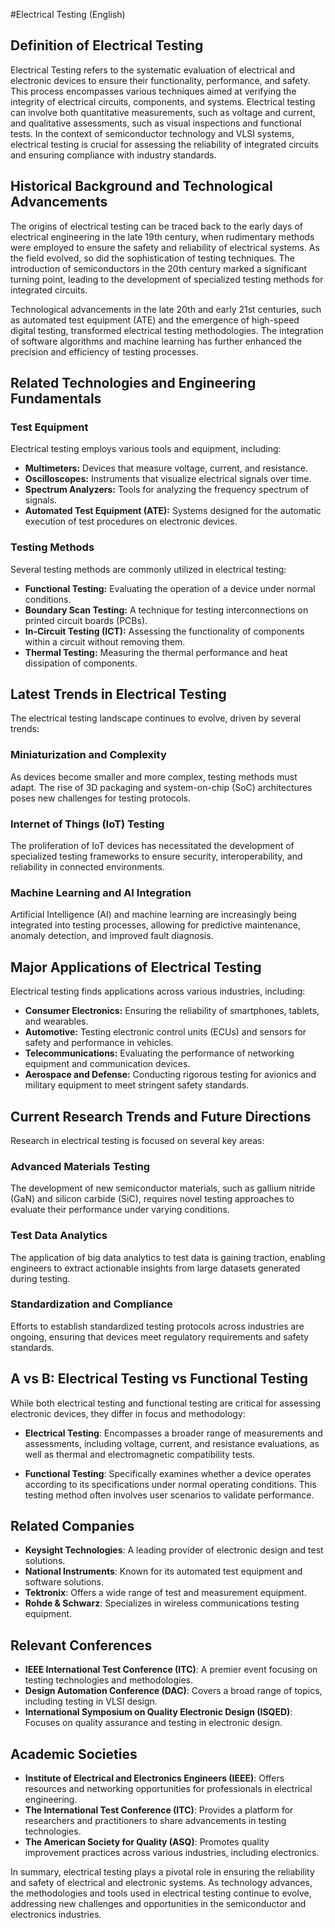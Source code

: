 #Electrical Testing (English)

## Definition of Electrical Testing

Electrical Testing refers to the systematic evaluation of electrical and electronic devices to ensure their functionality, performance, and safety. This process encompasses various techniques aimed at verifying the integrity of electrical circuits, components, and systems. Electrical testing can involve both quantitative measurements, such as voltage and current, and qualitative assessments, such as visual inspections and functional tests. In the context of semiconductor technology and VLSI systems, electrical testing is crucial for assessing the reliability of integrated circuits and ensuring compliance with industry standards.

## Historical Background and Technological Advancements

The origins of electrical testing can be traced back to the early days of electrical engineering in the late 19th century, when rudimentary methods were employed to ensure the safety and reliability of electrical systems. As the field evolved, so did the sophistication of testing techniques. The introduction of semiconductors in the 20th century marked a significant turning point, leading to the development of specialized testing methods for integrated circuits. 

Technological advancements in the late 20th and early 21st centuries, such as automated test equipment (ATE) and the emergence of high-speed digital testing, transformed electrical testing methodologies. The integration of software algorithms and machine learning has further enhanced the precision and efficiency of testing processes.

## Related Technologies and Engineering Fundamentals

### Test Equipment

Electrical testing employs various tools and equipment, including:

- **Multimeters:** Devices that measure voltage, current, and resistance.
- **Oscilloscopes:** Instruments that visualize electrical signals over time.
- **Spectrum Analyzers:** Tools for analyzing the frequency spectrum of signals.
- **Automated Test Equipment (ATE):** Systems designed for the automatic execution of test procedures on electronic devices.

### Testing Methods

Several testing methods are commonly utilized in electrical testing:

- **Functional Testing:** Evaluating the operation of a device under normal conditions.
- **Boundary Scan Testing:** A technique for testing interconnections on printed circuit boards (PCBs).
- **In-Circuit Testing (ICT):** Assessing the functionality of components within a circuit without removing them.
- **Thermal Testing:** Measuring the thermal performance and heat dissipation of components.

## Latest Trends in Electrical Testing

The electrical testing landscape continues to evolve, driven by several trends:

### Miniaturization and Complexity

As devices become smaller and more complex, testing methods must adapt. The rise of 3D packaging and system-on-chip (SoC) architectures poses new challenges for testing protocols.

### Internet of Things (IoT) Testing

The proliferation of IoT devices has necessitated the development of specialized testing frameworks to ensure security, interoperability, and reliability in connected environments.

### Machine Learning and AI Integration

Artificial Intelligence (AI) and machine learning are increasingly being integrated into testing processes, allowing for predictive maintenance, anomaly detection, and improved fault diagnosis.

## Major Applications of Electrical Testing

Electrical testing finds applications across various industries, including:

- **Consumer Electronics:** Ensuring the reliability of smartphones, tablets, and wearables.
- **Automotive:** Testing electronic control units (ECUs) and sensors for safety and performance in vehicles.
- **Telecommunications:** Evaluating the performance of networking equipment and communication devices.
- **Aerospace and Defense:** Conducting rigorous testing for avionics and military equipment to meet stringent safety standards.

## Current Research Trends and Future Directions

Research in electrical testing is focused on several key areas:

### Advanced Materials Testing

The development of new semiconductor materials, such as gallium nitride (GaN) and silicon carbide (SiC), requires novel testing approaches to evaluate their performance under varying conditions.

### Test Data Analytics

The application of big data analytics to test data is gaining traction, enabling engineers to extract actionable insights from large datasets generated during testing.

### Standardization and Compliance

Efforts to establish standardized testing protocols across industries are ongoing, ensuring that devices meet regulatory requirements and safety standards.

## A vs B: Electrical Testing vs Functional Testing

While both electrical testing and functional testing are critical for assessing electronic devices, they differ in focus and methodology:

- **Electrical Testing**: Encompasses a broader range of measurements and assessments, including voltage, current, and resistance evaluations, as well as thermal and electromagnetic compatibility tests.
  
- **Functional Testing**: Specifically examines whether a device operates according to its specifications under normal operating conditions. This testing method often involves user scenarios to validate performance.

## Related Companies

- **Keysight Technologies**: A leading provider of electronic design and test solutions.
- **National Instruments**: Known for its automated test equipment and software solutions.
- **Tektronix**: Offers a wide range of test and measurement equipment.
- **Rohde & Schwarz**: Specializes in wireless communications testing equipment.

## Relevant Conferences

- **IEEE International Test Conference (ITC)**: A premier event focusing on testing technologies and methodologies.
- **Design Automation Conference (DAC)**: Covers a broad range of topics, including testing in VLSI design.
- **International Symposium on Quality Electronic Design (ISQED)**: Focuses on quality assurance and testing in electronic design.

## Academic Societies

- **Institute of Electrical and Electronics Engineers (IEEE)**: Offers resources and networking opportunities for professionals in electrical engineering.
- **The International Test Conference (ITC)**: Provides a platform for researchers and practitioners to share advancements in testing technologies.
- **The American Society for Quality (ASQ)**: Promotes quality improvement practices across various industries, including electronics.

In summary, electrical testing plays a pivotal role in ensuring the reliability and safety of electrical and electronic systems. As technology advances, the methodologies and tools used in electrical testing continue to evolve, addressing new challenges and opportunities in the semiconductor and electronics industries.